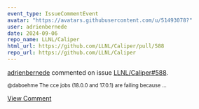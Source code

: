 ```yaml
---
event_type: IssueCommentEvent
avatar: "https://avatars.githubusercontent.com/u/51493078?"
user: adrienbernede
date: 2024-09-06
repo_name: LLNL/Caliper
html_url: https://github.com/LLNL/Caliper/pull/588
repo_url: https://github.com/LLNL/Caliper
---
```


<a href='https://github.com/adrienbernede' target='_blank'>adrienbernede</a> commented on issue <a href='https://github.com/LLNL/Caliper/pull/588' target='_blank'>LLNL/Caliper#588</a>.

<small>@daboehme The cce jobs (18.0.0 and 17.0.1) are failing because...</small>

<a href='https://github.com/LLNL/Caliper/pull/588' target='_blank'>View Comment</a>